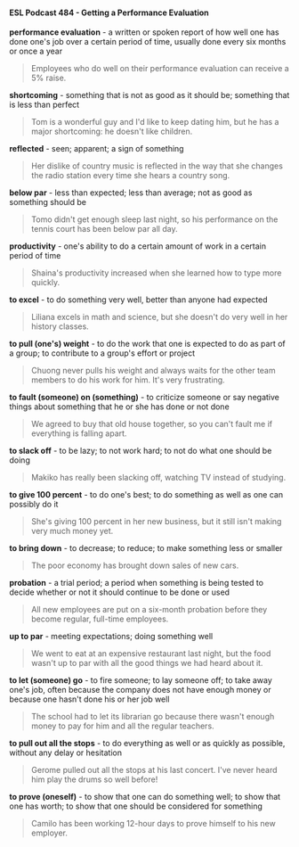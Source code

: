 #### ESL Podcast 484 - Getting a Performance Evaluation

**performance evaluation** - a written or spoken report of how well one has done
one's job over a certain period of time, usually done every six months or once a
year

> Employees who do well on their performance evaluation can receive a 5%
raise.

**shortcoming** - something that is not as good as it should be; something that is
less than perfect

> Tom is a wonderful guy and I'd like to keep dating him, but he has a major
shortcoming: he doesn't like children.

**reflected** - seen; apparent; a sign of something

> Her dislike of country music is reflected in the way that she changes the radio
station every time she hears a country song.

**below par** - less than expected; less than average; not as good as something
should be

> Tomo didn't get enough sleep last night, so his performance on the tennis court
has been below par all day.

**productivity** - one's ability to do a certain amount of work in a certain period of
time

> Shaina's productivity increased when she learned how to type more quickly.

**to excel** - to do something very well, better than anyone had expected

> Liliana excels in math and science, but she doesn't do very well in her history
classes.

**to pull (one's) weight** - to do the work that one is expected to do as part of a
group; to contribute to a group's effort or project

> Chuong never pulls his weight and always waits for the other team members to
do his work for him. It's very frustrating.

**to fault (someone) on (something)** - to criticize someone or say negative
things about something that he or she has done or not done

> We agreed to buy that old house together, so you can't fault me if everything is
falling apart.

**to slack off** - to be lazy; to not work hard; to not do what one should be doing

> Makiko has really been slacking off, watching TV instead of studying.

**to give 100 percent** - to do one's best; to do something as well as one can
possibly do it

> She's giving 100 percent in her new business, but it still isn't making very much
money yet.

**to bring down** - to decrease; to reduce; to make something less or smaller

> The poor economy has brought down sales of new cars.

**probation** - a trial period; a period when something is being tested to decide
whether or not it should continue to be done or used

> All new employees are put on a six-month probation before they become
regular, full-time employees.

**up to par** - meeting expectations; doing something well

> We went to eat at an expensive restaurant last night, but the food wasn't up to
par with all the good things we had heard about it.

**to let (someone) go** - to fire someone; to lay someone off; to take away one's
job, often because the company does not have enough money or because one
hasn't done his or her job well

> The school had to let its librarian go because there wasn't enough money to
pay for him and all the regular teachers.

**to pull out all the stops** - to do everything as well or as quickly as possible,
without any delay or hesitation

> Gerome pulled out all the stops at his last concert. I've never heard him play
the drums so well before!

**to prove (oneself)** - to show that one can do something well; to show that one
has worth; to show that one should be considered for something

> Camilo has been working 12-hour days to prove himself to his new employer.

